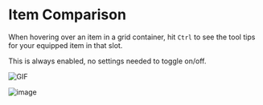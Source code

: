 # Item Comparison
When hovering over an item in a grid container, hit `Ctrl` to see the tool tips for your equipped item in that slot.

This is always enabled, no settings needed to toggle on/off.

![GIF](https://user-images.githubusercontent.com/3859393/227403517-2cab8dbd-b2aa-4e28-82f1-2b62eb874447.gif)

![image](https://user-images.githubusercontent.com/3859393/227403558-67dd734a-e486-4027-b4a8-707acf9a5465.png)
